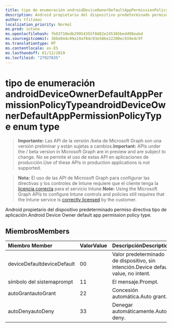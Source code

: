 ```yaml
---
title: tipo de enumeración androidDeviceOwnerDefaultAppPermissionPolicyType
description: Android propietario del dispositivo predeterminado permiso directiva tipo de aplicación.
author: tfitzmac
localization_priority: Normal
ms.prod: intune
ms.openlocfilehash: fb03710edb29954355f8d82e245365bedd98eabd
ms.sourcegitcommit: 36be044c89a19af84c93e586e22200ec919e4c9f
ms.translationtype: MT
ms.contentlocale: es-ES
ms.lasthandoff: 01/12/2019
ms.locfileid: "27927635"
---
```

# <a name="androiddeviceownerdefaultapppermissionpolicytype-enum-type"></a><span data-ttu-id="fa5e3-103">tipo de enumeración androidDeviceOwnerDefaultAppPermissionPolicyType</span><span class="sxs-lookup"><span data-stu-id="fa5e3-103">androidDeviceOwnerDefaultAppPermissionPolicyType enum type</span></span>

> <span data-ttu-id="fa5e3-104">**Importante:** Las API de la versión /beta de Microsoft Graph son una versión preliminar y están sujetas a cambios.</span><span class="sxs-lookup"><span data-stu-id="fa5e3-104">**Important:** APIs under the / beta version in Microsoft Graph are in preview and are subject to change.</span></span> <span data-ttu-id="fa5e3-105">No se permite el uso de estas API en aplicaciones de producción.</span><span class="sxs-lookup"><span data-stu-id="fa5e3-105">Use of these APIs in production applications is not supported.</span></span>

> <span data-ttu-id="fa5e3-106">**Nota:** El uso de las API de Microsoft Graph para configurar las directivas y los controles de Intune requiere que el cliente tenga la [licencia correcta](https://go.microsoft.com/fwlink/?linkid=839381) para el servicio Intune.</span><span class="sxs-lookup"><span data-stu-id="fa5e3-106">**Note:** Using the Microsoft Graph APIs to configure Intune controls and policies still requires that the Intune service is [correctly licensed](https://go.microsoft.com/fwlink/?linkid=839381) by the customer.</span></span>

<span data-ttu-id="fa5e3-107">Android propietario del dispositivo predeterminado permiso directiva tipo de aplicación.</span><span class="sxs-lookup"><span data-stu-id="fa5e3-107">Android Device Owner default app permission policy type.</span></span>
## <a name="members"></a><span data-ttu-id="fa5e3-108">Miembros</span><span class="sxs-lookup"><span data-stu-id="fa5e3-108">Members</span></span>
|<span data-ttu-id="fa5e3-109">Miembro	</span><span class="sxs-lookup"><span data-stu-id="fa5e3-109">Member</span></span>|<span data-ttu-id="fa5e3-110">Valor</span><span class="sxs-lookup"><span data-stu-id="fa5e3-110">Value</span></span>|<span data-ttu-id="fa5e3-111">Descripción</span><span class="sxs-lookup"><span data-stu-id="fa5e3-111">Description</span></span>|
|:---|:---|:---|
|<span data-ttu-id="fa5e3-112">deviceDefault</span><span class="sxs-lookup"><span data-stu-id="fa5e3-112">deviceDefault</span></span>|<span data-ttu-id="fa5e3-113">0</span><span class="sxs-lookup"><span data-stu-id="fa5e3-113">0</span></span>|<span data-ttu-id="fa5e3-114">Valor predeterminado de dispositivo, sin intención.</span><span class="sxs-lookup"><span data-stu-id="fa5e3-114">Device default value, no intent.</span></span>|
|<span data-ttu-id="fa5e3-115">símbolo del sistema</span><span class="sxs-lookup"><span data-stu-id="fa5e3-115">prompt</span></span>|<span data-ttu-id="fa5e3-116">1</span><span class="sxs-lookup"><span data-stu-id="fa5e3-116">1</span></span>|<span data-ttu-id="fa5e3-117">El mensaje.</span><span class="sxs-lookup"><span data-stu-id="fa5e3-117">Prompt.</span></span>|
|<span data-ttu-id="fa5e3-118">autoGrant</span><span class="sxs-lookup"><span data-stu-id="fa5e3-118">autoGrant</span></span>|<span data-ttu-id="fa5e3-119">2</span><span class="sxs-lookup"><span data-stu-id="fa5e3-119">2</span></span>|<span data-ttu-id="fa5e3-120">Concesión automática.</span><span class="sxs-lookup"><span data-stu-id="fa5e3-120">Auto grant.</span></span>|
|<span data-ttu-id="fa5e3-121">autoDeny</span><span class="sxs-lookup"><span data-stu-id="fa5e3-121">autoDeny</span></span>|<span data-ttu-id="fa5e3-122">3</span><span class="sxs-lookup"><span data-stu-id="fa5e3-122">3</span></span>|<span data-ttu-id="fa5e3-123">Denegar automáticamente.</span><span class="sxs-lookup"><span data-stu-id="fa5e3-123">Auto deny.</span></span>|





